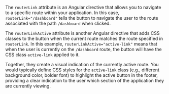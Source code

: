 The `routerLink` attribute is an Angular directive that allows you to navigate to a specific route within your application. In this case, `routerLink="/dashboard"` tells the button to navigate the user to the route associated with the path `/dashboard` when clicked.

The `routerLinkActive` attribute is another Angular directive that adds CSS classes to the button when the current route matches the route specified in `routerLink`. In this example, `routerLinkActive="active-link"` means that when the user is currently on the `/dashboard` route, the button will have the CSS class `active-link` applied to it.

Together, they create a visual indication of the currently active route. You would typically define CSS styles for the `active-link` class (e.g., different background color, bolder font) to highlight the active button in the footer, providing a clear indication to the user which section of the application they are currently viewing.